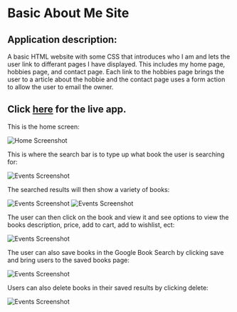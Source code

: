 # Basic About Me Site

## Application description:

A basic  HTML website  with some CSS that introduces who I am and lets the user link to differant pages I have displayed. This includes my home page,  hobbies page, and contact page. Each link to the hobbies page brings the user to a article about the hobbie and the contact page uses a form action to allow the user to email the owner.
 

 ## Click [here](https://google-book-search-app-finder.herokuapp.com/) for the live app. 
 
 This is the home screen:
 
 ![Home Screenshot](client/images/home.png)
 
 This is where the search bar is to type up what book the user is searching for:
 
![Events Screenshot](client/images/search.png)
  
  
 The searched results will then show a variety of books:
 
  ![Events Screenshot](client/images/scroll1.png)
  ![Events Screenshot](client/images/scroll2.png) 
  
  The user can then click on the book and view it and see options to view the books description, price, add to cart, add to wishlist, ect:
  
  ![Events Screenshot](client/images/view.png)   
  
  The user can also save books in the Google Book Search by clicking save and bring users to the saved books page:
  
  ![Events Screenshot](client/images/saved.png)  
  
  Users can also delete books in their saved results by clicking delete:
  
  ![Events Screenshot](client/images/delete.png)  
